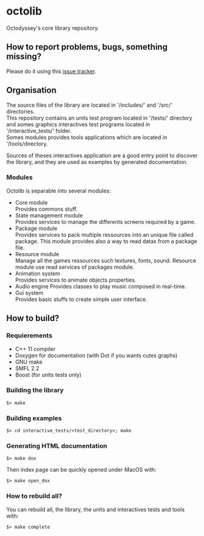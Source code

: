 # octolib
Octodyssey's core library repository.

## How to report problems, bugs, something missing?
Please do it using this [issue tracker](https://github.com/IohannRabeson/octolib/issues).

## Organisation
The source files of the library are located in '<root>/includes/' and '<root>/src/' directories.  
This repository contains an units test program located in '<root>/tests/' directory
and somes graphics interactives test programs located in '<root>/interactive_tests/' folder.  
Somes modules provides tools applications which are located in '<root>/tools/directory.
  
Sources of theses interactives application are a good entry point to discover the library,
and they are used as examples by generated documentation.

### Modules
Octolib is separable into several modules:
- Core module  
Provides commons stuff.
 - State management module  
Provides services to manage the differents screens required by a game.  
 - Package module  
Provides services to pack multiple ressources into an unique file called
package. This module provides also a way to read datas from a package file.  
 - Resource module  
Manage all the games ressources such textures, fonts, sound. 
Resource module use read services of packages module.  
 - Animation system  
Provides services to animate objects properties.  
 - Audio engine
Provides classes to play music composed in real-time.
 - Gui system  
Provides basic stuffs to create simple user interface. 

## How to build?
### Requierements
 - C++ 11 compiler
 - Doxygen for documentation (with Dot if you wants cutes graphs)
 - GNU make
 - SMFL 2.2
 - Boost (for units tests only)

### Building the library
    $> make

### Building examples
	$> cd interactive_tests/<test_directory>; make

### Generating HTML documentation
    $> make dox

Then index page can be quickly opened under MacOS with:

	$> make open_dox

### How to rebuild all?
You can rebuild all, the library, the units and interactives tests and tools with:

	$> make complete
